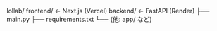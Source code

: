 lollab/
  frontend/   ← Next.js (Vercel)
  backend/    ← FastAPI (Render)
    ├── main.py
    ├── requirements.txt
    └── (他: app/ など)